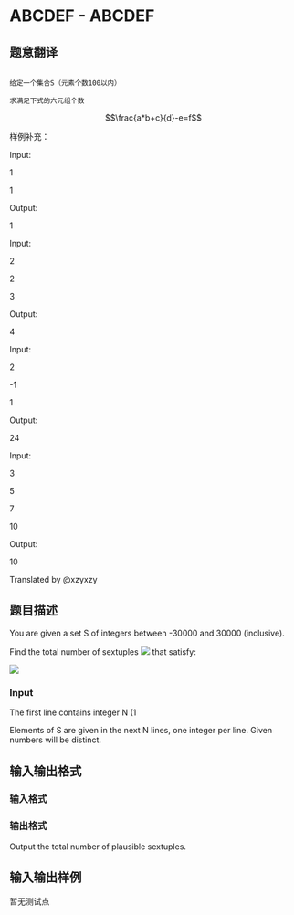 # ABCDEF - ABCDEF

## 题意翻译

```

给定一个集合S（元素个数100以内）

求满足下式的六元组个数

```

$$\frac{a*b+c}{d}-e=f$$

样例补充：

Input:

1

1

Output:

1

Input:

2

2

3

Output:

4

Input:

2

-1

1

Output:

24

Input:

3

5

7

10

Output:

10

Translated by @xzyxzy 

## 题目描述

You are given a set S of integers between -30000 and 30000 (inclusive).

Find the total number of sextuples ![](https://cdn.luogu.com.cn/upload/vjudge_pic/SP4580/60da4a6ec7452a0168508bec756f9c6a0109d346.png) that satisfy:

![](https://cdn.luogu.com.cn/upload/vjudge_pic/SP4580/5ae23b14079f628cec1090fc74b452939c2ffbe4.png)

### Input

The first line contains integer N (1

Elements of S are given in the next N lines, one integer per line. Given numbers will be distinct.

## 输入输出格式

### 输入格式

### 输出格式

Output the total number of plausible sextuples.

## 输入输出样例

暂无测试点

